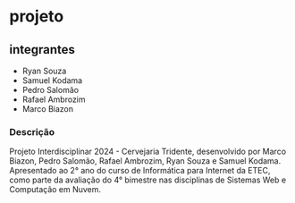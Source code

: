 # projeto
## integrantes
- Ryan Souza
- Samuel Kodama
- Pedro Salomão
- Rafael Ambrozim
- Marco Biazon

### Descrição
Projeto Interdisciplinar 2024 - Cervejaria Tridente, desenvolvido por Marco Biazon, Pedro Salomão, Rafael Ambrozim, Ryan Souza e Samuel Kodama. Apresentado ao 2° ano do curso de Informática para Internet da ETEC, como parte da avaliação do 4° bimestre nas disciplinas de Sistemas Web e Computação em Nuvem.
